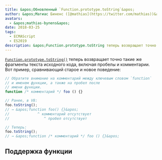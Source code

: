 ```yaml
---
title: &apos;Обновленный `Function.prototype.toString`&apos;
author: &apos;Матиас Биненс ([@mathias](https://twitter.com/mathias))&apos;
avatars:
  - &apos;mathias-bynens&apos;
date: 2018-03-25
tags:
  - ECMAScript
  - ES2019
description: &apos;Function.prototype.toString теперь возвращает точно такие же фрагменты текста исходного кода, включая пробелы и комментарии.&apos;
---
```

[`Function.prototype.toString()`](https://tc39.es/Function-prototype-toString-revision/) теперь возвращает точно такие же фрагменты текста исходного кода, включая пробелы и комментарии. Вот пример, сравнивающий старое и новое поведение:

<!--truncate-->
```js
// Обратите внимание на комментарий между ключевым словом `function`
// и именем функции, а также на пробел после
// имени функции.
function /* комментарий */ foo () {}

// Ранее, в V8:
foo.toString();
// → &apos;function foo() {}&apos;
//             ^ комментарий отсутствует
//                ^ пробел отсутствует

// Теперь:
foo.toString();
// → &apos;function /* комментарий */ foo () {}&apos;
```

## Поддержка функции

<feature-support chrome="66 /blog/v8-release-66#function-tostring"
                 firefox="yes"
                 safari="no"
                 nodejs="8"
                 babel="no"></feature-support>
